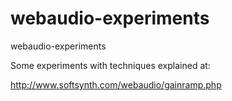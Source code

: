 webaudio-experiments
====================

webaudio-experiments

Some experiments with techniques explained at:

http://www.softsynth.com/webaudio/gainramp.php
